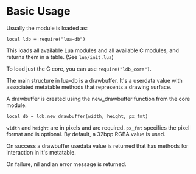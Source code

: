 # Basic Usage

Usually the module is loaded as:
```
local ldb = require("lua-db")
```

This loads all available Lua modules and all available C modules, and returns
them in a table. (See `lua/init.lua`)

To load just the C core, you can use `require("ldb_core")`.

The main structure in lua-db is a drawbuffer. It's a userdata value with
associated metatable methods that represents a drawing surface.

A drawbuffer is created using the new_drawbuffer function from the core module.
```
local db = ldb.new_drawbuffer(width, height, px_fmt)
```

`width` and `height` are in pixels and are required. `px_fmt` specifies the pixel format and is optional. By default, a 32bpp RGBA value is used.

On success a drawbuffer usedata value is returned that has methods
for interaction in it's metatable.

On failure, nil and an error message is returned.
